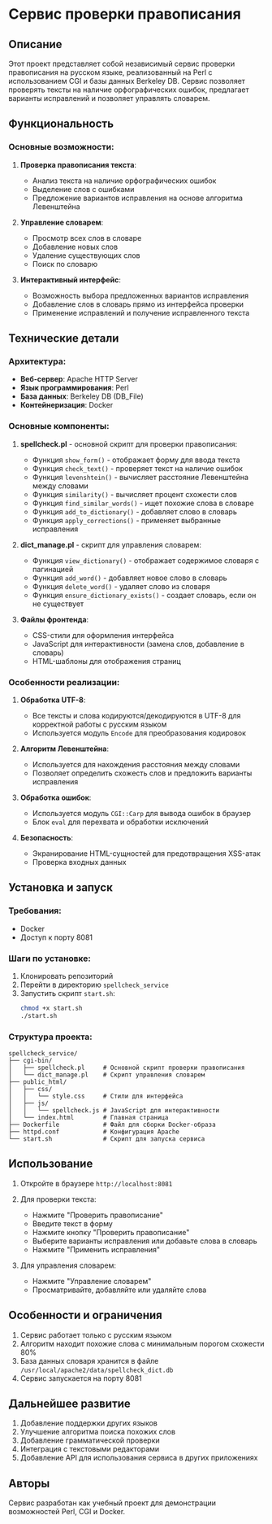 
# Сервис проверки правописания

## Описание

Этот проект представляет собой независимый сервис проверки правописания на русском языке, реализованный на Perl с использованием CGI и базы данных Berkeley DB. Сервис позволяет проверять тексты на наличие орфографических ошибок, предлагает варианты исправлений и позволяет управлять словарем.

## Функциональность

### Основные возможности:

1. **Проверка правописания текста**:
   - Анализ текста на наличие орфографических ошибок
   - Выделение слов с ошибками
   - Предложение вариантов исправления на основе алгоритма Левенштейна

2. **Управление словарем**:
   - Просмотр всех слов в словаре
   - Добавление новых слов
   - Удаление существующих слов
   - Поиск по словарю

3. **Интерактивный интерфейс**:
   - Возможность выбора предложенных вариантов исправления
   - Добавление слов в словарь прямо из интерфейса проверки
   - Применение исправлений и получение исправленного текста

## Технические детали

### Архитектура:

- **Веб-сервер**: Apache HTTP Server
- **Язык программирования**: Perl
- **База данных**: Berkeley DB (DB_File)
- **Контейнеризация**: Docker

### Основные компоненты:

1. **spellcheck.pl** - основной скрипт для проверки правописания:
   - Функция `show_form()` - отображает форму для ввода текста
   - Функция `check_text()` - проверяет текст на наличие ошибок
   - Функция `levenshtein()` - вычисляет расстояние Левенштейна между словами
   - Функция `similarity()` - вычисляет процент схожести слов
   - Функция `find_similar_words()` - ищет похожие слова в словаре
   - Функция `add_to_dictionary()` - добавляет слово в словарь
   - Функция `apply_corrections()` - применяет выбранные исправления

2. **dict_manage.pl** - скрипт для управления словарем:
   - Функция `view_dictionary()` - отображает содержимое словаря с пагинацией
   - Функция `add_word()` - добавляет новое слово в словарь
   - Функция `delete_word()` - удаляет слово из словаря
   - Функция `ensure_dictionary_exists()` - создает словарь, если он не существует

3. **Файлы фронтенда**:
   - CSS-стили для оформления интерфейса
   - JavaScript для интерактивности (замена слов, добавление в словарь)
   - HTML-шаблоны для отображения страниц

### Особенности реализации:

1. **Обработка UTF-8**:
   - Все тексты и слова кодируются/декодируются в UTF-8 для корректной работы с русским языком
   - Используется модуль `Encode` для преобразования кодировок

2. **Алгоритм Левенштейна**:
   - Используется для нахождения расстояния между словами
   - Позволяет определить схожесть слов и предложить варианты исправления

3. **Обработка ошибок**:
   - Используется модуль `CGI::Carp` для вывода ошибок в браузер
   - Блок `eval` для перехвата и обработки исключений

4. **Безопасность**:
   - Экранирование HTML-сущностей для предотвращения XSS-атак
   - Проверка входных данных

## Установка и запуск

### Требования:

- Docker
- Доступ к порту 8081

### Шаги по установке:

1. Клонировать репозиторий
2. Перейти в директорию `spellcheck_service`
3. Запустить скрипт `start.sh`:
   ```bash
   chmod +x start.sh
   ./start.sh
   ```

### Структура проекта:

```
spellcheck_service/
├── cgi-bin/
│   ├── spellcheck.pl     # Основной скрипт проверки правописания
│   └── dict_manage.pl    # Скрипт управления словарем
├── public_html/
│   ├── css/
│   │   └── style.css     # Стили для интерфейса
│   ├── js/
│   │   └── spellcheck.js # JavaScript для интерактивности
│   └── index.html        # Главная страница
├── Dockerfile            # Файл для сборки Docker-образа
├── httpd.conf            # Конфигурация Apache
└── start.sh              # Скрипт для запуска сервиса
```

## Использование

1. Откройте в браузере `http://localhost:8081`
2. Для проверки текста:
   - Нажмите "Проверить правописание"
   - Введите текст в форму
   - Нажмите кнопку "Проверить правописание"
   - Выберите варианты исправления или добавьте слова в словарь
   - Нажмите "Применить исправления"

3. Для управления словарем:
   - Нажмите "Управление словарем"
   - Просматривайте, добавляйте или удаляйте слова

## Особенности и ограничения

1. Сервис работает только с русским языком
2. Алгоритм находит похожие слова с минимальным порогом схожести 80%
3. База данных словаря хранится в файле `/usr/local/apache2/data/spellcheck_dict.db`
4. Сервис запускается на порту 8081

## Дальнейшее развитие

1. Добавление поддержки других языков
2. Улучшение алгоритма поиска похожих слов
3. Добавление грамматической проверки
4. Интеграция с текстовыми редакторами
5. Добавление API для использования сервиса в других приложениях

## Авторы

Сервис разработан как учебный проект для демонстрации возможностей Perl, CGI и Docker.
